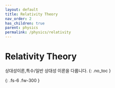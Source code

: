 ```yaml
---
layout: default
title: Relativity Theory
nav_order: 2
has_children: true
parent: physics
permalink: /physics/relativity
---
```


# Relativity Theory
상대성이론,특수/일반 상대성 이론을 다룹니다.
{: .no_toc }


{: .fs-6 .fw-300 }
